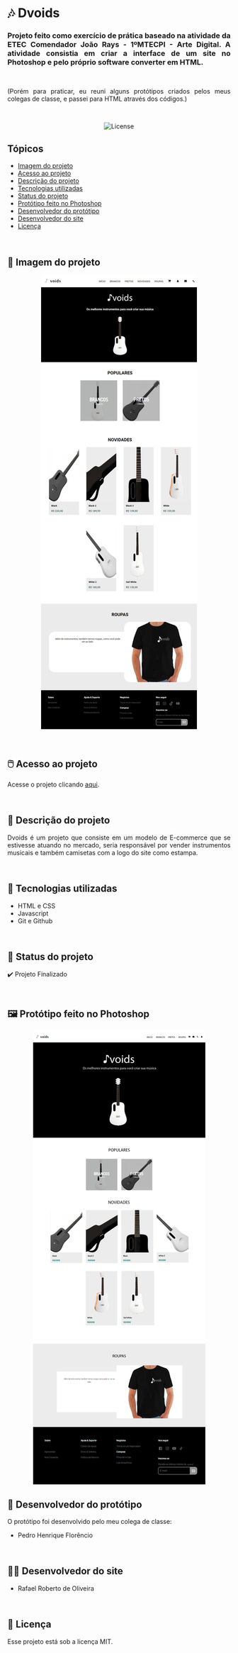 # 🎶 Dvoids

<h3 align="justify">Projeto feito como exercício de prática baseado na atividade da ETEC Comendador João Rays - 1ºMTECPI - Arte Digital. A atividade consistia em criar a interface de um site no Photoshop e pelo próprio software converter em HTML.</h3>

<br>

<p align="justify">(Porém para praticar, eu reuni alguns protótipos criados pelos meus colegas de classe, e passei para HTML através dos códigos.)</p>
 
<br>

<p align="center">
  <img alt="License" src="https://img.shields.io/static/v1?label=license&message=MIT&color=49AA26&labelColor=000000">
</p>

## Tópicos

- [Imagem do projeto](#img)
- [Acesso ao projeto](#acesso)
- [Descrição do projeto](#desc)
- [Tecnologias utilizadas](#tec)
- [Status do projeto](#status)
- [Protótipo feito no Photoshop](#proto)
- [Desenvolvedor do protótipo](#dev-proto)
- [Desenvolvedor do site](#dev-site)
- [Licença](#license)

<br>

<h2 id="img">🥁 Imagem do projeto</h2>

<p align="center">
    <img src=".github/preview.jpg" alt="Foto do projeto Dvoids">
</p>

<br>

<h2 id="acesso">🖱️ Acesso ao projeto</h2>

Acesse o projeto clicando [aqui](https://fel1324.github.io/Dvoids/).

<br>

<h2 id="desc">🎸 Descrição do projeto</h2>

<p align="justify">Dvoids é um projeto que consiste em um modelo de E-commerce que se estivesse atuando no mercado, seria responsável por vender instrumentos musicais e também camisetas com a logo do site como estampa.</p>

<br>

<h2 id="tec">🎵 Tecnologias utilizadas</h2>

* HTML e CSS
* Javascript
* Git e Github

<br>

<h2 id="status">🚧 Status do projeto</h2>

✔️ Projeto Finalizado

<br>

<h2 id="proto">🖼️ Protótipo feito no Photoshop</h2>

<p align="center">
    <img src="Dvoids-Interface.png" alt="Protótipo do site Dvoids feito no Photoshop">
</p>

<h2 id="dev-proto">👷 Desenvolvedor do protótipo</h2>

O protótipo foi desenvolvido pelo meu colega de classe: 

* Pedro Henrique Florêncio

<br>

<h2 id="dev-site">👨‍💻 Desenvolvedor do site</h2>

* Rafael Roberto de Oliveira

<br>

<h2 id="license">📝 Licença</h2>

Esse projeto está sob a licença MIT.